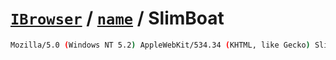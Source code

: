 # [`IBrowser`](/api/main/get-browser.md) / [`name`](../name.md) / SlimBoat

```sh
Mozilla/5.0 (Windows NT 5.2) AppleWebKit/534.34 (KHTML, like Gecko) SlimBoat/1.1.23 Chrome/11.0.696.7 Version/5.1 Safari/534.34
```
